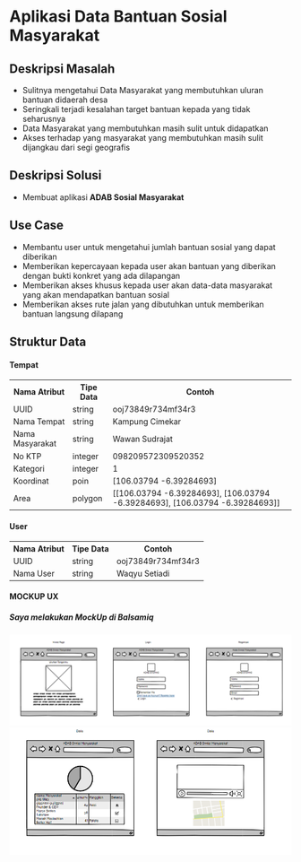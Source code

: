 <h1>Aplikasi Data Bantuan Sosial Masyarakat</h1>

<h2>Deskripsi Masalah</h2>

<ul>
  <li>Sulitnya mengetahui Data Masyarakat yang membutuhkan uluran bantuan didaerah desa</li>
  <li>Seringkali terjadi kesalahan target bantuan kepada yang tidak seharusnya</li>
  <li>Data Masyarakat yang membutuhkan masih sulit untuk didapatkan</li>
  <li>Akses terhadap yang masyarakat yang membutuhkan masih sulit dijangkau dari segi geografis</li>
</ul>

<h2>Deskripsi Solusi</h2>

<ul>
  <li>Membuat aplikasi <b>ADAB Sosial Masyarakat</b></li>
</ul>

<h2>Use Case</h2>

<ul>
  <li>Membantu user untuk mengetahui jumlah bantuan sosial yang dapat diberikan</li>
  <li>Memberikan kepercayaan kepada user akan bantuan yang diberikan dengan bukti konkret yang ada dilapangan</li>
  <li>Memberikan akses khusus kepada user akan data-data masyarakat yang akan mendapatkan bantuan sosial</li>
  <li>Memberikan akses rute jalan yang dibutuhkan untuk memberikan bantuan langsung dilapang</li>
</ul>

<h2>Struktur Data</h2>

<h4>Tempat</h4>

<table>
  <tr>
    <th>Nama Atribut</th>
    <th>Tipe Data</th>
    <th>Contoh</th>
  </tr>
  <tr>
    <td>UUID</td>
    <td>string</td>
    <td>ooj73849r734mf34r3</td>
  </tr>
  <tr>
    <td>Nama Tempat</td>
    <td>string</td>
    <td>Kampung Cimekar</td>
  </tr>
  <tr>
    <td>Nama Masyarakat</td>
    <td>string</td>
    <td>Wawan Sudrajat</td>
  </tr>
  <tr>
    <td>No KTP</td>
    <td>integer</td>
    <td>098209572309520352</td>
  </tr>
  <tr>
    <td>Kategori</td>
    <td>integer</td>
    <td>1</td>
  </tr>
  <tr>
    <td><i class="fa-regular fa-earth-asia"></i>Koordinat</td>
    <td>poin</td>
    <td>[106.03794 -6.39284693]</td>
  </tr>
  <tr>
    <td><i class="fa-regular fa-earth-asia"></i>Area</td>
    <td>polygon</td>
    <td>[[106.03794 -6.39284693], [106.03794 -6.39284693], [106.03794 -6.39284693]]</td>
  </tr>
</table>

<h4>User</h4>

<table>
  <tr>
    <th>Nama Atribut</th>
    <th>Tipe Data</th>
    <th>Contoh</th>
  </tr>
  <tr>
    <td>UUID</td>
    <td>string</td>
    <td>ooj73849r734mf34r3</td>
  </tr>
  <tr>
    <td>Nama User</td>
    <td>string</td>
    <td>Waqyu Setiadi</td>
  </tr>
</table>

<h4>MOCKUP UX </h4>
<h5>Saya melakukan MockUp di Balsamiq</h5>
<img src="mockup1.png" alt="">
<img src="mockup2.png" alt="">
